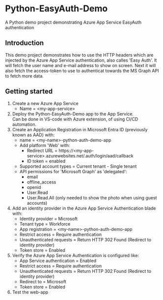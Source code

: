 # Python-EasyAuth-Demo

A Python demo project demonstrating Azure App Service EasyAuth authentication

## Introduction

This demo project demonstrates how to use the HTTP headers which are injected by the Azure App Service authentication,
also calles 'Easy Auth'.
It will fetch the user name and e-mail address to show on screen.
Next it will also fetch the access-token to use to authenticat towards the MS Graph API to fetch more data.

## Getting started

1. Create a new Azure App Service
    - Name = &lt;my-app-service&gt;
2. Deploy the Python-EasyAuth-Demo app to the App Service.<br>
   Can be done in VS-code with Azure extension, of using CI/CD automation.
3. Create an Application Registration in Microsoft Entra ID (previously known as AAD) with:
   - name = &lt;my-name&gt;-python-auth-demo-app
   - Add platform 'Web' with:
        - Redirect URL = https://&lt;my-app-service&gt;.azurewebsites.net/.auth/login/aad/callback
        - ID token = enabled
   - Supported account types = Current tenant - Single tenant
   - API permissions for 'Microsoft Graph' as 'delegated':
        - email
        - offline_access
        - openid
        - User.Read
        - User.Read.All (only needed to show the photo when using guest accounts)
3. Add an identity provider in the Azure App Service Authentication blade with:
   - Identity provider = Microsoft
   - Tenant type = Workforce
   - App registration = &lt;my-name&gt;-python-auth-demo-app
   - Restrict access = Require authentication
   - Unauthenticated requests = Return HTTP 302 Found (Redirect to identity provider)
   - Token store = Enabled
4. Verify the Azure App Service Authentication is configured like:
   - App Service authentication = Enabled
   - Restrict access = Require authentication
   - Unauthenticated requests = Return HTTP 302 Found (Redirect to identity provider)
   - Redirect to = Microsoft
   - Token store = Enabled
5. Test the web-app